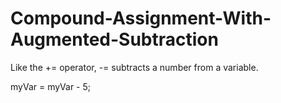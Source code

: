 # Compound-Assignment-With-Augmented-Subtraction

Like the += operator, -= subtracts a number from a variable.

myVar = myVar - 5;

